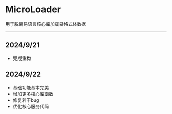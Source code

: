 # MicroLoader

用于脱离易语言核心库加载易格式体数据

---

## 2024/9/21

- 完成重构

## 2024/9/22

- 基础功能基本完美
- 增加更多核心库函数
- 修复若干bug
- 优化核心服务代码
